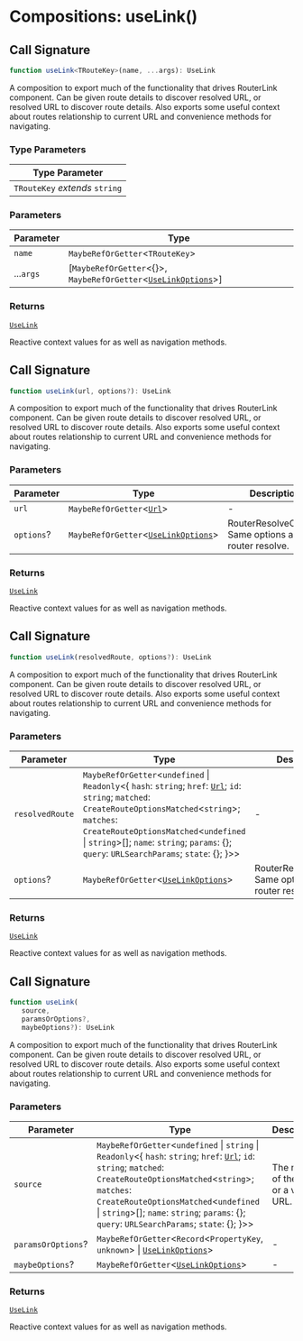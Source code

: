 # Compositions: useLink()

## Call Signature

```ts
function useLink<TRouteKey>(name, ...args): UseLink
```

A composition to export much of the functionality that drives RouterLink component. Can be given route details to discover resolved URL,
or resolved URL to discover route details. Also exports some useful context about routes relationship to current URL and convenience methods
for navigating.

### Type Parameters

| Type Parameter |
| ------ |
| `TRouteKey` *extends* `string` |

### Parameters

| Parameter | Type |
| ------ | ------ |
| `name` | `MaybeRefOrGetter`\<`TRouteKey`\> |
| ...`args` | [`MaybeRefOrGetter`\<\{\}\>, `MaybeRefOrGetter`\<[`UseLinkOptions`](../types/UseLinkOptions.md)\>] |

### Returns

[`UseLink`](../types/UseLink.md)

Reactive context values for as well as navigation methods.

## Call Signature

```ts
function useLink(url, options?): UseLink
```

A composition to export much of the functionality that drives RouterLink component. Can be given route details to discover resolved URL,
or resolved URL to discover route details. Also exports some useful context about routes relationship to current URL and convenience methods
for navigating.

### Parameters

| Parameter | Type | Description |
| ------ | ------ | ------ |
| `url` | `MaybeRefOrGetter`\<[`Url`](../types/Url.md)\> | - |
| `options`? | `MaybeRefOrGetter`\<[`UseLinkOptions`](../types/UseLinkOptions.md)\> | RouterResolveOptions Same options as router resolve. |

### Returns

[`UseLink`](../types/UseLink.md)

Reactive context values for as well as navigation methods.

## Call Signature

```ts
function useLink(resolvedRoute, options?): UseLink
```

A composition to export much of the functionality that drives RouterLink component. Can be given route details to discover resolved URL,
or resolved URL to discover route details. Also exports some useful context about routes relationship to current URL and convenience methods
for navigating.

### Parameters

| Parameter | Type | Description |
| ------ | ------ | ------ |
| `resolvedRoute` | `MaybeRefOrGetter`\<`undefined` \| `Readonly`\<\{ `hash`: `string`; `href`: [`Url`](../types/Url.md); `id`: `string`; `matched`: `CreateRouteOptionsMatched`\<`string`\>; `matches`: `CreateRouteOptionsMatched`\<`undefined` \| `string`\>[]; `name`: `string`; `params`: \{\}; `query`: `URLSearchParams`; `state`: \{\}; \}\>\> | - |
| `options`? | `MaybeRefOrGetter`\<[`UseLinkOptions`](../types/UseLinkOptions.md)\> | RouterResolveOptions Same options as router resolve. |

### Returns

[`UseLink`](../types/UseLink.md)

Reactive context values for as well as navigation methods.

## Call Signature

```ts
function useLink(
   source, 
   paramsOrOptions?, 
   maybeOptions?): UseLink
```

A composition to export much of the functionality that drives RouterLink component. Can be given route details to discover resolved URL,
or resolved URL to discover route details. Also exports some useful context about routes relationship to current URL and convenience methods
for navigating.

### Parameters

| Parameter | Type | Description |
| ------ | ------ | ------ |
| `source` | `MaybeRefOrGetter`\<`undefined` \| `string` \| `Readonly`\<\{ `hash`: `string`; `href`: [`Url`](../types/Url.md); `id`: `string`; `matched`: `CreateRouteOptionsMatched`\<`string`\>; `matches`: `CreateRouteOptionsMatched`\<`undefined` \| `string`\>[]; `name`: `string`; `params`: \{\}; `query`: `URLSearchParams`; `state`: \{\}; \}\>\> | The name of the route or a valid URL. |
| `paramsOrOptions`? | `MaybeRefOrGetter`\<`Record`\<`PropertyKey`, `unknown`\> \| [`UseLinkOptions`](../types/UseLinkOptions.md)\> | - |
| `maybeOptions`? | `MaybeRefOrGetter`\<[`UseLinkOptions`](../types/UseLinkOptions.md)\> | - |

### Returns

[`UseLink`](../types/UseLink.md)

Reactive context values for as well as navigation methods.
